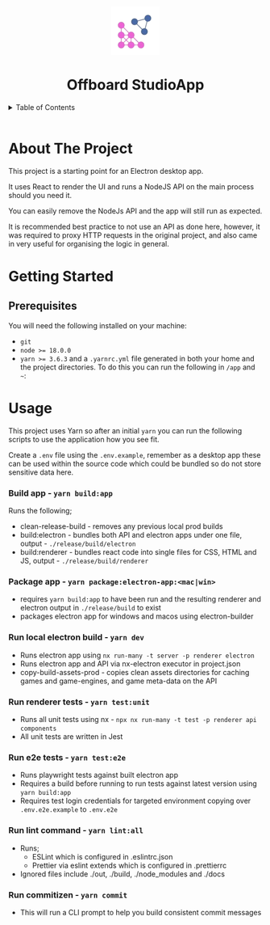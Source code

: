 <!-- Improved compatibility of back to top link: See: https://github.com/othneildrew/Best-README-Template/pull/73 -->

<a name="readme-top"></a>

<!-- PROJECT LOGO -->

<div class="header" align="center">
  <img src=".config/logo.png" />
  <h1 align="center">Offboard StudioApp</h1>
</div>

<!-- TABLE OF CONTENTS -->

<details>
  <summary>Table of Contents</summary>
  <ol>
    <li>
      <a href="#about-the-project">About The Project</a>
    </li>
    <li>
      <a href="#getting-started">Getting Started</a>
      <ul>
        <li><a href="#prerequisites">Prerequisites</a></li>
      </ul>
    </li>
    <li><a href="#usage">Usage</a></li>
  </ol>
</details>
</br>

<!-- ABOUT THE PROJECT -->

# About The Project

This project is a starting point for an Electron desktop app.

It uses React to render the UI and runs a NodeJS API on the main process should you need it.

You can easily remove the NodeJs API and the app will still run as expected.

It is recommended best practice to not use an API as done here, however, it was required to proxy HTTP requests in the original project, and also came in very useful for organising the logic in general.

# Getting Started

## Prerequisites

You will need the following installed on your machine:

- `git`
- `node >= 18.0.0`
- `yarn >= 3.6.3` and a `.yarnrc.yml` file generated in both your home and the project directories. To do this you can run the following in `/app` and `~`:

# Usage

This project uses Yarn so after an initial `yarn` you can run the following scripts to use the application how you see fit.

Create a `.env` file using the `.env.example`, remember as a desktop app these can be used within the source code which could be bundled so do not store sensitive data here.

### Build app - `yarn build:app`

Runs the following;

- clean-release-build - removes any previous local prod builds
- build:electron - bundles both API and electron apps under one file, output - `./release/build/electron`
- build:renderer - bundles react code into single files for CSS, HTML and JS, output - `./release/build/renderer`

### Package app - `yarn package:electron-app:<mac|win>`

- requires `yarn build:app` to have been run and the resulting renderer and electron output in `./release/build` to exist
- packages electron app for windows and macos using electron-builder

### Run local electron build - `yarn dev`

- Runs electron app using `nx run-many -t server -p renderer electron`
- Runs electron app and API via nx-electron executor in project.json
- copy-build-assets-prod - copies clean assets directories for caching games and game-engines, and game meta-data on the API

### Run renderer tests - `yarn test:unit`

- Runs all unit tests using nx - `npx nx run-many -t test -p renderer api components`
- All unit tests are written in Jest

### Run e2e tests - `yarn test:e2e`

- Runs playwright tests against built electron app
- Requires a build before running to run tests against latest version using `yarn build:app`
- Requires test login credentials for targeted environment copying over `.env.e2e.example` to `.env.e2e`

### Run lint command - `yarn lint:all`

- Runs;
  - ESLint which is configured in .eslintrc.json
  - Prettier via eslint extends which is configured in .prettierrc
- Ignored files include ./out, ./build, ./node_modules and ./docs

### Run commitizen - `yarn commit`

- This will run a CLI prompt to help you build consistent commit messages
